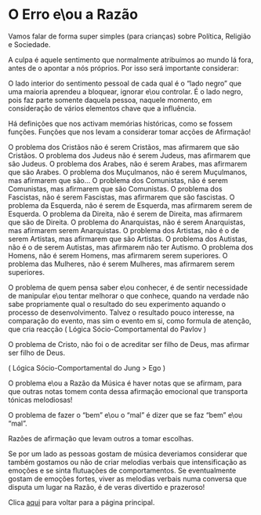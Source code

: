 # O Erro e\ou a Razão

Vamos falar de forma super simples (para crianças) sobre Política, Religião e Sociedade.

A culpa é aquele sentimento que normalmente atribuímos ao mundo lá fora, antes de o apontar a nós próprios. Por isso será importante considerar:

O lado interior do sentimento pessoal de cada qual é o “lado negro” que uma maioria aprendeu a bloquear, ignorar e\ou controlar. É o lado negro, pois faz parte somente daquela pessoa, naquele momento, em consideração de vários elementos chave que a influência.

Há definições que nos activam memórias históricas, como se fossem funções. Funções que nos levam a considerar tomar acções de Afirmação!

O problema dos Cristãos não é serem Cristãos, mas afirmarem que são Cristãos. 
O problema dos Judeus não é serem Judeus, mas afirmarem que são Judeus.
O problema dos Arabes, não é serem Arabes, mas afirmarem que são Arabes.
O problema dos Muçulmanos, não é serem Muçulmanos, mas afirmarem que são... 
O problema dos Comunistas, não é serem Comunistas, mas afirmarem que são Comunistas.
O problema dos Fascistas, não é serem Fascistas, mas afirmarem que são fascistas. 
O problema da Esquerda, não é serem de Esquerda, mas afirmarem serem de Esquerda.
O problema da Direita, não é serem de Direita, mas afirmarem que são de Direita.
O problema do Anarquistas, não é serem Anarquistas, mas afirmarem serem Anarquistas.
O problema dos Artistas, não é o de serem Artistas, mas afirmarem que são Artistas.
O problema dos Autistas, não é o de serem Autistas, mas afirmarem não ter Autismo.
O problema dos Homens, não é serem Homens, mas afirmarem serem superiores.
O problema das Mulheres, não é serem Mulheres, mas afirmarem serem superiores.

O problema de quem pensa saber e\ou conhecer, é de sentir necessidade de manipular e\ou tentar melhorar o que conhece, quando na verdade não sabe propriamente qual o resultado do seu experimento aquando o processo de desenvolvimento. Talvez o resultado pouco interesse, na comparação do evento, mas sim o evento em si, como formula de atenção, que cria reacção ( Lógica Sócio-Comportamental do Pavlov )

O problema de Cristo, não foi o de acreditar ser filho de Deus, mas afirmar ser filho de Deus.

( Lógica Sócio-Comportamental do Jung > Ego )

O problema e\ou a Razão da Música é haver notas que se afirmam, para que outras notas tomem conta dessa afirmação emocional que transporta tónicas melodiosas!

O problema de fazer o “bem” e\ou o “mal” é dizer que se faz “bem” e\ou “mal”.

Razões de afirmação que levam outros a tomar escolhas.

Se por um lado as pessoas gostam de música deveriamos considerar que também gostamos ou não de criar melodias verbais que intensificação as emoções e se sinta flutuações de comportamentos. Se eventualmente gostam de emoções fortes, viver as melodias verbais numa conversa que disputa um lugar na Razão, é de veras divertido e prazeroso!

Clica [aqui](../README.md) para voltar para a página principal.
